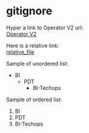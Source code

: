 # gitignore

Hyper a link to Operator V2 url:  
[Operator V2](https://operatorv2.ninjavan.co/#/login)

Here is a relative link:  
[relative_file](./relative_link.txt)

Sample of unordered list:
* BI
  + PDT
    * BI-Techops


Sample of ordered list:
1. BI
2. PDT
3. BI-Techops

<!-- This content will not appear in the rendered Markdown -->
